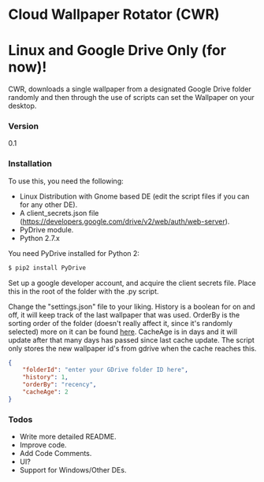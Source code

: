 # Cloud Wallpaper Rotator (CWR)
# Linux and Google Drive Only (for now)!

CWR, downloads a single wallpaper from a designated Google Drive folder randomly and then through the use of scripts can set the Wallpaper on your desktop.

### Version
0.1

### Installation
To use this, you need the following:
  - Linux Distribution with Gnome based DE (edit the script files if you can for any other DE).
  - A client_secrets.json file (https://developers.google.com/drive/v2/web/auth/web-server).
  - PyDrive module.
  - Python 2.7.x

You need PyDrive installed for Python 2:
```sh
$ pip2 install PyDrive
```
Set up a google developer account, and acquire the client secrets file. Place this in the root of the folder with the .py script.

Change the "settings.json" file to your liking. History is a boolean for on and off, it will keep track of the last wallpaper that was used. OrderBy is the sorting order of the folder (doesn't really affect it, since it's randomly selected) more on it can be found [here](https://developers.google.com/drive/v2/reference/files/list#parameters). CacheAge is in days and it will update after that many days has passed since last cache update. The script only stores the new wallpaper id's from gdrive when the cache reaches this.
```json
{
	"folderId": "enter your GDrive folder ID here", 
	"history": 1, 
	"orderBy": "recency", 
	"cacheAge": 2
}
```

### Todos

 - Write more detailed README.
 - Improve code.
 - Add Code Comments.
 - UI?
 - Support for Windows/Other DEs.
